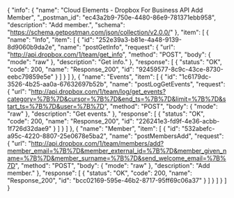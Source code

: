 {
  "info": {
    "name": "Cloud Elements - Dropbox For Business API Add Member",
    "_postman_id": "ec43a2b9-750e-4480-86e9-781371ebb958",
    "description": "Add member.",
    "schema": "https://schema.getpostman.com/json/collection/v2.0.0/"
  },
  "item": [
    {
      "name": "Info",
      "item": [
        {
          "id": "252e39a3-b81e-4a48-9139-8d9060b9da2e",
          "name": "postGetInfo",
          "request": {
            "url": "http://api.dropbox.com/1/team/get_info",
            "method": "POST",
            "body": {
              "mode": "raw"
            },
            "description": "Get info."
          },
          "response": [
            {
              "status": "OK",
              "code": 200,
              "name": "Response_200",
              "id": "92459577-8c9c-43ce-8730-eebc79859e5e"
            }
          ]
        }
      ]
    },
    {
      "name": "Events",
      "item": [
        {
          "id": "1c6179dc-3526-4b25-aa0a-67632697b52b",
          "name": "postLogGetEvents",
          "request": {
            "url": "http://api.dropbox.com/1/team/log/get_events?category=%7B%7D&cursor=%7B%7D&end_ts=%7B%7D&limit=%7B%7D&start_ts=%7B%7D&user=%7B%7D",
            "method": "POST",
            "body": {
              "mode": "raw"
            },
            "description": "Get events."
          },
          "response": [
            {
              "status": "OK",
              "code": 200,
              "name": "Response_200",
              "id": "226241e3-fd9f-4e36-acbb-1f726d32dae9"
            }
          ]
        }
      ]
    },
    {
      "name": "Member",
      "item": [
        {
          "id": "532abefc-a95c-4220-8807-25e0678e5ba2",
          "name": "postMembersAdd",
          "request": {
            "url": "http://api.dropbox.com/1/team/members/add?member_email=%7B%7D&member_external_id=%7B%7D&member_given_name=%7B%7D&member_surname=%7B%7D&send_welcome_email=%7B%7D",
            "method": "POST",
            "body": {
              "mode": "raw"
            },
            "description": "Add member."
          },
          "response": [
            {
              "status": "OK",
              "code": 200,
              "name": "Response_200",
              "id": "bcc02169-595e-46b2-8717-95ff69c06a37"
            }
          ]
        }
      ]
    }
  ]
}